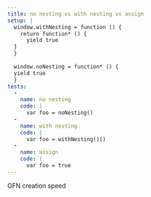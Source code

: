 ```yaml
---
title: no nesting vs with nesting vs assign
setup: |
  window.withNesting = function () {
    return function* () {
      yield true
  }
  }
  
  window.noNesting = function* () {
  yield true
  }
tests:
  -
    name: no nesting
    code: |
      var foo = noNesting()
  -
    name: with nesting
    code: |
      var foo = withNesting()()
  -
    name: assign
    code: |
      var foo = true
---
```

GFN creation speed
